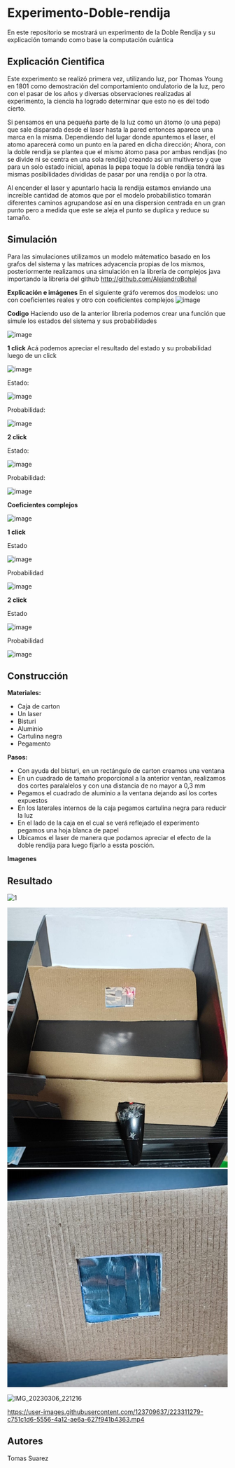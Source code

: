 # Experimento-Doble-rendija
En este repositorio se mostrará un experimento de la Doble Rendija y su explicación tomando como base la computación cuántica

## Explicación Cientifica 
Este experimento se realizó primera vez, utilizando luz, por Thomas Young en 1801 como demostración del comportamiento ondulatorio de la luz, pero con el pasar de los años y diversas observaciones realizadas al experimento, la ciencia ha logrado determinar que esto no es del todo cierto.

Si pensamos en una pequeña parte de la luz como un átomo (o una pepa) que sale disparada desde el laser hasta la pared entonces aparece una marca en la misma. Dependiendo del lugar donde apuntemos el laser, el atomo aparecerá como un punto en la pared en dicha dirección; Ahora, con la doble rendija se plantea que el mismo átomo pasa por ambas rendijas (no se divide ni se centra en una sola rendija) creando así un multiverso y que para un solo estado inicial, apenas la pepa toque la doble rendija tendrá las mismas posibilidades divididas de pasar por una rendija o por la otra.

Al encender el laser y apuntarlo hacia la rendija estamos enviando una increible cantidad de atomos que por el modelo probabilistico tomarán diferentes caminos agrupandose así en una dispersion centrada en un gran punto pero a medida que este se aleja el punto se duplica y reduce su tamaño.


## Simulación 
Para las simulaciones utilizamos un modelo mátematico basado en los grafos del sistema y las matrices adyacencia propias de los mismos, posteriormente realizamos una simulación en la librería de complejos java importando la libreria del github http://github.com/AlejandroBohal

**Explicación e imágenes**
En el siguiente gráfo veremos dos modelos: uno con coeficientes reales y otro con coeficientes complejos
![image](https://user-images.githubusercontent.com/123709637/223581545-e578500d-9290-4947-afd5-a522e4290565.png)

**Codigo**
Haciendo uso de la anterior libreria podemos crear una función que simule los estados del sistema y sus probabilidades 


![image](https://user-images.githubusercontent.com/123709637/223599022-5784214c-c6a8-41cd-b2c0-51189965958b.png)


**1 click**
Acá podemos apreciar el resultado del estado y su probabilidad luego de un click


![image](https://user-images.githubusercontent.com/123709637/223600379-c988bc90-6c26-4fc3-ae7b-447cc74a918a.png)

Estado:

![image](https://user-images.githubusercontent.com/123709637/223592554-cb484ac5-8a97-496e-b073-b51384e81765.png)
 
 Probabilidad:
 
![image](https://user-images.githubusercontent.com/123709637/223592784-96390c3f-0bdc-46ca-b064-7a4c506653c3.png)


**2 click**

Estado:

![image](https://user-images.githubusercontent.com/123709637/223599242-17e0fa73-98fc-4aa9-920b-a39e700431ab.png)

Probabilidad:

![image](https://user-images.githubusercontent.com/123709637/223599636-ddc3ad5a-ad89-4aa5-96e5-f25c076a16af.png)

**Coeficientes complejos**

![image](https://user-images.githubusercontent.com/123709637/223602102-d2af975d-8ce4-4cd3-831f-97395ae08ba4.png)

**1 click**

Estado

![image](https://user-images.githubusercontent.com/123709637/223602384-8d28c810-bb5a-4b15-a487-546416c73d37.png)

Probabilidad

![image](https://user-images.githubusercontent.com/123709637/223602323-ed9bc715-9134-480d-b507-bb9eddd27a3a.png)

**2 click**

Estado

![image](https://user-images.githubusercontent.com/123709637/223602920-3ed5cda6-f18c-4e76-af0b-538b570af20a.png)


Probabilidad

![image](https://user-images.githubusercontent.com/123709637/223603021-d91f0e8f-3d40-4039-93e5-e8531361d688.png)


## Construcción 
**Materiales:**
* Caja de carton 
* Un laser
* Bisturi 
* Aluminio  
* Cartulina negra 
* Pegamento

**Pasos:**

* Con ayuda del bisturi, en un rectángulo de carton creamos una ventana
* En un cuadrado de tamaño proporcional a la anterior ventan, realizamos dos cortes paralalelos y con una distancia de no mayor a 0,3 mm 
* Pegamos el cuadrado de aluminio a la ventana dejando así los cortes expuestos
* En los laterales internos de la caja pegamos cartulina negra para reducir la luz
* En el lado de la caja en el cual se verá reflejado el experimento pegamos una hoja blanca de papel
* Ubicamos el laser de manera que podamos apreciar el efecto de la doble rendija para luego fijarlo a essta posción.

**Imagenes**


## Resultado 


![1](https://user-images.githubusercontent.com/123709637/223311533-e869779b-3af3-4237-8bf1-ff7eb8bd3891.jpeg)

![](Imagenes/2.jpeg)
![](Imagenes/3.jpeg)

![IMG_20230306_221216](https://user-images.githubusercontent.com/123709637/223311211-b9a7e4ee-e6fb-4bf6-ae4d-7ad01d2a9a56.jpg)

https://user-images.githubusercontent.com/123709637/223311279-c751c1d6-5556-4a12-ae6a-627f941b4363.mp4


## Autores
Tomas Suarez
